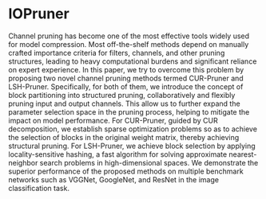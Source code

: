 # IOPruner

Channel pruning has become one of the most effective tools widely used for model compression. 
Most off-the-shelf methods depend on manually crafted importance criteria for filters, channels, and other pruning structures, leading to heavy computational burdens and significant reliance on expert experience.
In this paper, we try to overcome this problem by proposing two novel channel pruning methods termed CUR-Pruner and LSH-Pruner.
Specifically, for both of them, we introduce the concept of block partitioning into structured pruning, collaboratively and flexibly pruning input and output channels. 
This allow us to further expand the parameter selection space in the pruning process, helping to mitigate the impact on model performance.
For CUR-Pruner, guided by CUR decomposition, we establish sparse optimization problems so as to achieve the selection of blocks in the original weight matrix, thereby achieving structural pruning.
For LSH-Pruner, we achieve block selection by applying locality-sensitive hashing, a fast algorithm for solving approximate nearest-neighbor search problems in high-dimensional spaces.
We demonstrate the superior performance of the proposed methods on multiple benchmark networks such as VGGNet, GoogleNet, and ResNet in the image classification task. 
